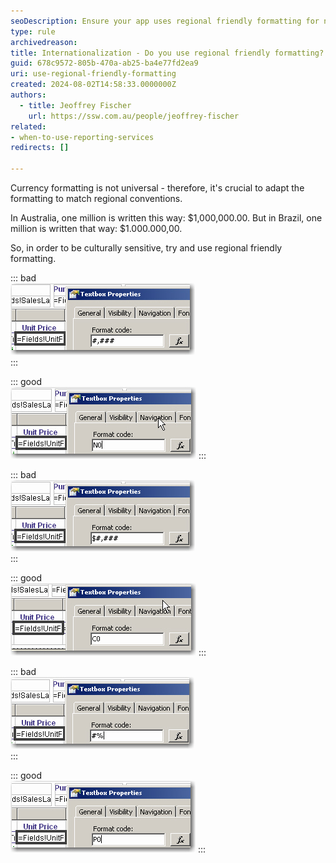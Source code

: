 ```yaml
---
seoDescription: Ensure your app uses regional friendly formatting for numbers, dates, and currency to enhance global user experience.
type: rule
archivedreason:
title: Internationalization - Do you use regional friendly formatting?
guid: 678c9572-805b-470a-ab25-ba4e77fd2ea9
uri: use-regional-friendly-formatting
created: 2024-08-02T14:58:33.0000000Z
authors: 
  - title: Jeoffrey Fischer
    url: https://ssw.com.au/people/jeoffrey-fischer
related:
- when-to-use-reporting-services
redirects: []

---
```


Currency formatting is not universal - therefore, it's crucial to adapt the formatting to match regional conventions.

<!--endintro-->

In Australia, one million is written this way: $1,000,000.00.
But in Brazil, one million is written that way: $1.000.000,00.

So, in order to be culturally sensitive, try and use regional friendly formatting.

::: bad  
![Figure: Bad example - Bad Number Format](RSNumberFormatBad.jpg)  
:::

::: good  
![Figure: Good example - Good Number Format](RSNumberFormatGood.jpg)
:::

::: bad  
![Figure: Bad example - Bad Currency Format](RSCurrencyFormatBad.jpg)  
:::

::: good  
![Figure: Good example - Good Currency Format](RSCurrencyFormatGood.jpg)
:::

::: bad  
![Figure: Bad example - Bad Percentage Format](RSPercentageFormatBad.jpg)  
:::

::: good  
![Figure: Good example - Good Percentage Format](RSPercentageFormatGood.jpg)
:::